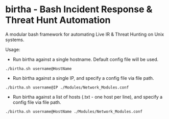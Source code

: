 # birtha - Bash Incident Response & Threat Hunt Automation
A modular bash framework for automating Live IR & Threat Hunting on Unix systems. 


Usage: 

* Run birtha against a single hostname. Default config file will be used. 
```
./birtha.sh username@HostName
```

* Run birtha against a single IP, and specify a config file via file path. 
```
./birtha.sh username@IP ./Modules/Network_Modules.conf
```        
 
 * Run birtha against a list of hosts (.txt - one host per line), and specify a config file via file path. 
```
./birtha.sh username@HostName ./Modules/Network_Modules.conf
```        
 
